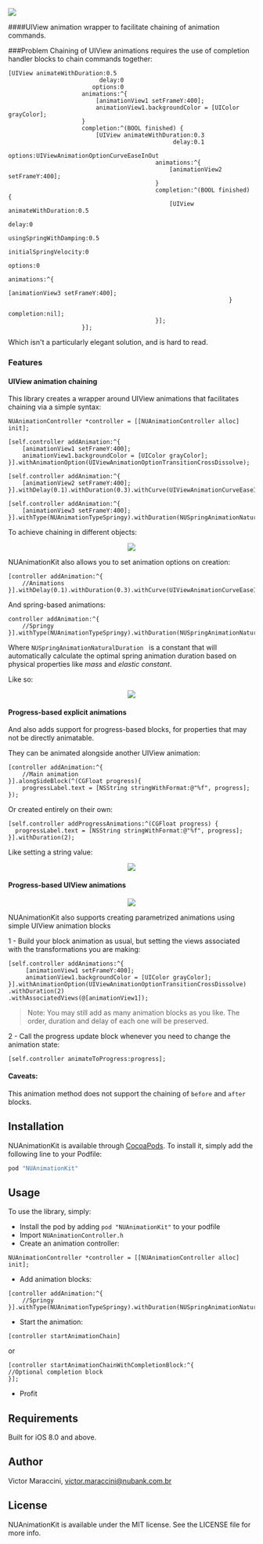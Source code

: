 <img src="./Pod/Assets/logo.png"/>

####UIView animation wrapper to facilitate chaining of animation commands.

###Problem
Chaining of UIView animations requires the use of completion handler blocks to chain commands together:

```objc
[UIView animateWithDuration:0.5
                          delay:0
                        options:0
                     animations:^{
                         [animationView1 setFrameY:400];
                         animationView1.backgroundColor = [UIColor grayColor];
                     }
                     completion:^(BOOL finished) {
                         [UIView animateWithDuration:0.3
                                               delay:0.1
                                             options:UIViewAnimationOptionCurveEaseInOut
                                          animations:^{
                                              [animationView2 setFrameY:400];
                                          }
                                          completion:^(BOOL finished) {
                                              [UIView animateWithDuration:0.5
                                                                    delay:0
                                                   usingSpringWithDamping:0.5
                                                    initialSpringVelocity:0
                                                                  options:0
                                                               animations:^{
                                                                   [animationView3 setFrameY:400];
                                                               }
                                                               completion:nil];
                                          }];
                     }];
```
Which isn't a particularly elegant solution, and is hard to read.

### Features

#### UIView animation chaining

This library creates a wrapper around UIView animations that facilitates chaining via a simple syntax:

```objc
NUAnimationController *controller = [[NUAnimationController alloc] init];

[self.controller addAnimation:^{
    [animationView1 setFrameY:400];
    animationView1.backgroundColor = [UIColor grayColor];
}].withAnimationOption(UIViewAnimationOptionTransitionCrossDissolve);
    
[self.controller addAnimation:^{
    [animationView2 setFrameY:400];
}].withDelay(0.1).withDuration(0.3).withCurve(UIViewAnimationCurveEaseInOut);
    
[self.controller addAnimation:^{
    [animationView3 setFrameY:400];
}].withType(NUAnimationTypeSpringy).withDuration(NUSpringAnimationNaturalDuration);
```
To achieve chaining in different objects:

<p align="center">
<img src="./Pod/Assets/baseAnimations.gif"/>
</p>

NUAnimationKit also allows you to set animation options on creation:

```objc
[controller addAnimation:^{
    //Animations
}].withDelay(0.1).withDuration(0.3).withCurve(UIViewAnimationCurveEaseInOut);
```

And spring-based animations:

```objc
controller addAnimation:^{
    //Springy
}].withType(NUAnimationTypeSpringy).withDuration(NUSpringAnimationNaturalDuration)
```
Where `NUSpringAnimationNaturalDuration ` is a constant that will automatically calculate the optimal spring animation duration based on physical properties like *mass* and *elastic constant*.

Like so:

<p align="center">
<img src="./Pod/Assets/parallelSprings.gif"/>
</p>

#### Progress-based explicit animations

And also adds support for progress-based blocks, for properties that may not be directly animatable.

They can be animated alongside another UIView animation:

```objc
[controller addAnimation:^{
    //Main animation
}].alongSideBlock(^(CGFloat progress){
    progressLabel.text = [NSString stringWithFormat:@"%f", progress];
});
```

Or created entirely on their own:

```objc
[self.controller addProgressAnimations:^(CGFloat progress) {
  progressLabel.text = [NSString stringWithFormat:@"%f", progress];
}].withDuration(2);
```

Like setting a string value:

<p align="center">
<img src="./Pod/Assets/stringAnimation.gif"/>
</p>

#### Progress-based UIView animations

<p align="center">
<img src="./Pod/Assets/animation_progress.gif"/>
</p>

NUAnimationKit also supports creating parametrized animations using simple UIView animation blocks

1 - Build your block animation as usual, but setting the views associated with the transformations you are making:
```objc
[self.controller addAnimations:^{
     [animationView1 setFrameY:400];
     animationView1.backgroundColor = [UIColor grayColor];
}].withAnimationOption(UIViewAnimationOptionTransitionCrossDissolve)
.withDuration(2)
.withAssociatedViews(@[animationView1]);
```

> Note: You may still add as many animation blocks as you like. The order, duration and delay of each one will be preserved.

2 - Call the progress update block whenever you need to change the animation state:
```objc
[self.controller animateToProgress:progress];
```

#### Caveats:
This animation method does not support the chaining of `before` and `after` blocks.


## Installation

NUAnimationKit is available through [CocoaPods](http://cocoapods.org). To install
it, simply add the following line to your Podfile:

```ruby
pod "NUAnimationKit"
```

## Usage
To use the library, simply:

- Install the pod by adding `pod "NUAnimationKit"` to your podfile
- Import `NUAnimationController.h`
- Create an animation controller: 

```objc
NUAnimationController *controller = [[NUAnimationController alloc] init];
```
- Add animation blocks:

```objc
[controller addAnimation:^{
    //Springy
}].withType(NUAnimationTypeSpringy).withDuration(NUSpringAnimationNaturalDuration)
```
- Start the animation: 

```objc
[controller startAnimationChain]
```
or

```objc
[controller startAnimationChainWithCompletionBlock:^{
//Optional completion block
}];
```

- Profit

## Requirements
Built for iOS 8.0 and above.

## Author

Victor Maraccini, 
victor.maraccini@nubank.com.br

## License

NUAnimationKit is available under the MIT license. See the LICENSE file for more info.
